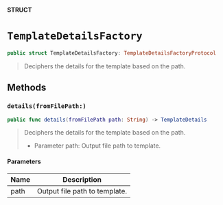 **STRUCT**

# `TemplateDetailsFactory`

```swift
public struct TemplateDetailsFactory: TemplateDetailsFactoryProtocol
```

> Deciphers the details for the template based on the path.

## Methods
### `details(fromFilePath:)`

```swift
public func details(fromFilePath path: String) -> TemplateDetails
```

> Deciphers the details for the template based on the path.
> - Parameter path: Output file path to template.

#### Parameters

| Name | Description |
| ---- | ----------- |
| path | Output file path to template. |